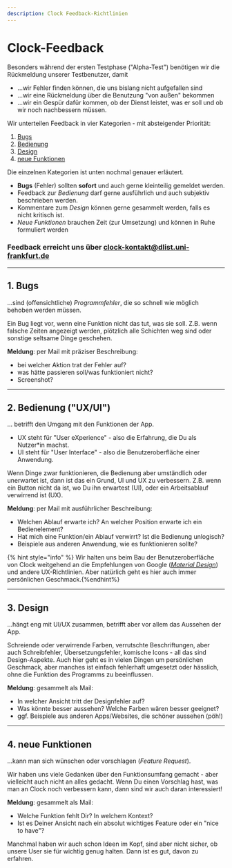```yaml
---
description: Clock Feedback-Richtlinien
---
```


# Clock-Feedback

Besonders während der ersten Testphase ("Alpha-Test") benötigen wir die Rückmeldung unserer Testbenutzer, damit

* ...wir Fehler finden können, die uns bislang nicht aufgefallen sind
* ...wir eine Rückmeldung über die Benutzung "von außen" bekommen
* ...wir ein Gespür dafür kommen, ob der Dienst leistet, was er soll und ob wir noch nachbessern müssen.

Wir unterteilen Feedback in vier Kategorien - mit absteigender Priorität:

1. [Bugs](#1.-Bugs)
2. [Bedienung](#2.-Bedienung)
3. [Design](#3.-Design)
4. [neue Funktionen](#4.-neue-Funktionen)

Die einzelnen Kategorien ist unten nochmal genauer erläutert.

- **Bugs** (Fehler) sollten __sofort__ und auch gerne kleinteilig gemeldet werden.
- Feedback zur *Bedienung* darf gerne ausführlich und auch subjektiv beschrieben werden.
- Kommentare zum *Design* können gerne gesammelt werden, falls es nicht kritisch ist.
- *Neue Funktionen* brauchen Zeit (zur Umsetzung) und können in Ruhe formuliert werden

### **Feedback erreicht uns über [clock-kontakt@dlist.uni-frankfurt.de](mailto:clock-kontakt@dlist.uni-frankfurt.de)**

---

## 1. Bugs 
...sind (offensichtliche) _Programmfehler_, die so schnell wie möglich behoben werden müssen.

Ein Bug liegt vor, wenn eine Funktion nicht das tut, was sie soll. Z.B. wenn falsche Zeiten angezeigt werden, plötzlich alle Schichten weg sind oder sonstige seltsame Dinge geschehen.

**Meldung**: per Mail mit präziser Beschreibung:
* bei welcher Aktion trat der Fehler auf?
* was hätte passieren soll/was funktioniert nicht?
* Screenshot?

---

## 2. Bedienung ("UX/UI")

... betrifft den Umgang mit den Funktionen der App.

* UX steht für "User eXperience" - also die Erfahrung, die Du als Nutzer*in machst.
* UI steht für "User Interface" - also die Benutzeroberfläche einer Anwendung.

Wenn Dinge zwar funktionieren, die Bedienung aber umständlich oder unerwartet ist, dann ist das ein Grund, UI und UX zu verbessern. Z.B. wenn ein Button nicht da ist, wo Du ihn erwartest (UI), oder ein Arbeitsablauf verwirrend ist (UX).

**Meldung**: per Mail mit ausführlicher Beschreibung:
* Welchen Ablauf erwarte ich? An welcher Position erwarte ich ein Bedienelement?
* Hat mich eine Funktion/ein Ablauf verwirrt? Ist die Bedienung unlogisch?
* Beispiele aus anderen Anwendung, wie es funktionieren sollte?

{% hint style="info" %}
Wir halten uns beim Bau der Benutzeroberfläche von Clock weitgehend an die Empfehlungen von Google ([_Material Design_](./about.md#Design)) und andere UX-Richtlinien. Aber natürlich geht es hier auch immer persönlichen Geschmack.{%endhint%}

---

## 3. Design

...hängt eng mit UI/UX zusammen, betrifft aber vor allem das Aussehen der App.

Schreiende oder verwirrende Farben, verrutschte Beschriftungen, aber auch Schreibfehler, Übersetzungsfehler, komische Icons - all das sind Design-Aspekte. Auch hier geht es in vielen Dingen um persönlichen Geschmack, aber manches ist einfach fehlerhaft umgesetzt oder hässlich, ohne die Funktion des Programms zu beeinflussen.

**Meldung**: gesammelt als Mail:
* In welcher Ansicht tritt der Designfehler auf?
* Was könnte besser aussehen? Welche Farben wären besser geeignet?
* ggf. Beispiele aus anderen Apps/Websites, die schöner aussehen (pöh!)

---

## 4. neue Funktionen

...kann man sich wünschen oder vorschlagen (_Feature Request_).

Wir haben uns viele Gedanken über den Funktionsumfang gemacht - aber vielleicht auch nicht an alles gedacht. Wenn Du einen Vorschlag hast, was man an Clock noch verbessern kann, dann sind wir auch daran interessiert!

**Meldung**: gesammelt als Mail:
* Welche Funktion fehlt Dir? In welchem Kontext?
* Ist es Deiner Ansicht nach ein absolut wichtiges Feature oder ein "nice to have"?

Manchmal haben wir auch schon Ideen im Kopf, sind aber nicht sicher, ob unsere User sie für wichtig genug halten. Dann ist es gut, davon zu erfahren.